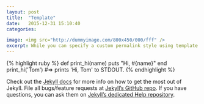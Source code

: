 ```yaml
---
layout: post
title:  "Template"
date:   2015-12-31 15:10:40
categories: 

image: <img src="http://dummyimage.com/800x450/000/fff" />
excerpt: While you can specify a custom permalink style using template variables
---
```




{% highlight ruby %}
def print_hi(name)
  puts "Hi, #{name}"
end
print_hi('Tom')
#=> prints 'Hi, Tom' to STDOUT.
{% endhighlight %}

Check out the [Jekyll docs][jekyll] for more info on how to get the most out of Jekyll. File all bugs/feature requests at [Jekyll’s GitHub repo][jekyll-gh]. If you have questions, you can ask them on [Jekyll’s dedicated Help repository][jekyll-help].

[jekyll]:      http://jekyllrb.com
[jekyll-gh]:   https://github.com/jekyll/jekyll
[jekyll-help]: https://github.com/jekyll/jekyll-help
